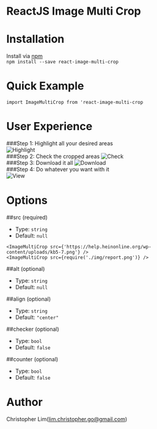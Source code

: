 # ReactJS Image Multi Crop

# Installation
Install via [npm]()  
```npm install --save react-image-multi-crop```
# Quick Example
```import ImageMultiCrop from 'react-image-multi-crop```  

# User Experience
###Step 1: Highlight all your desired areas  
![Highlight](./misc/examples/highlight.png)  
###Step 2: Check the cropped areas 
![Check](./misc/examples/check.png)  
###Step 3: Download it all
![Download](./misc/examples/download.png)  
###Step 4: Do whatever you want with it  
![View](./misc/examples/end-look.png)

# Options
##src (required)
* Type: `string`
* Default: `null`  

`<ImageMultiCrop src={'https://help.heinonline.org/wp-content/uploads/kb5-7.png'} />`  
`<ImageMultiCrop src={require('./img/report.png')} />`

##alt (optional)
* Type: `string`
* Default: `null`  

##align (optional)
* Type: `string`
* Default: `"center"`

##checker (optional)
* Type: `bool`
* Default: `false`  

##counter (optional)
* Type: `bool`
* Default: `false`  

# Author
Christopher Lim(lim.christopher.go@gmail.com)
